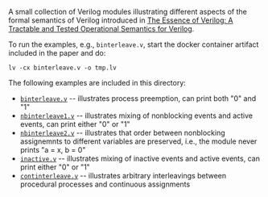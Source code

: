 A small collection of Verilog modules illustrating different aspects of the formal semantics of Verilog introduced in [The Essence of Verilog: A Tractable and Tested Operational Semantics for Verilog](https://doi.org/10.1145/3622805).

To run the examples, e.g., `binterleave.v`, start the docker container artifact included in the paper and do:

```
lv -cx binterleave.v -o tmp.lv
```

The following examples are included in this directory:

* [`binterleave.v`](binterleave.v) -- illustrates process preemption, can print both "0" and "1"
* [`nbinterleave1.v`](nbinterleave1.v) -- illustrates mixing of nonblocking events and active events, can print either "0" or "1"
* [`nbinterleave2.v`](nbinterleave2.v) -- illustrates that order between nonblocking assignemnts to different variables are preserved, i.e., the module never prints "a = x, b = 0"
* [`inactive.v`](inactive.v) -- illustrates mixing of inactive events and active events, can print either "0" or "1"
* [`continterleave.v`](continterleave.v) -- illustrates arbitrary interleavings between procedural processes and continuous assignments
